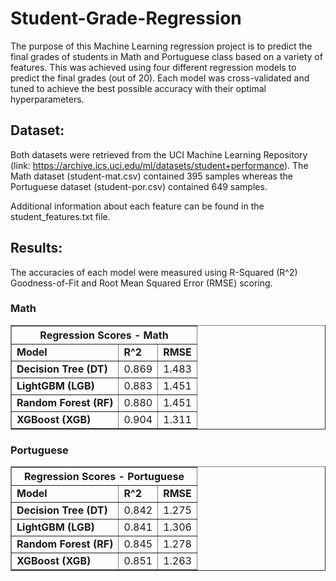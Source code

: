 # Student-Grade-Regression

The purpose of this Machine Learning regression project is to predict the final grades of students in Math and Portuguese class based on a variety of features. This was achieved using four different regression models to predict the final grades (out of 20). Each model was cross-validated and tuned to achieve the best possible accuracy with their optimal hyperparameters.

## Dataset:

Both datasets were retrieved from the UCI Machine Learning Repository (link: https://archive.ics.uci.edu/ml/datasets/student+performance). The Math dataset (student-mat.csv) contained 395 samples whereas the Portuguese dataset (student-por.csv) contained 649 samples.

Additional information about each feature can be found in the student_features.txt file.

## Results:

The accuracies of each model were measured using R-Squared (R^2) Goodness-of-Fit and Root Mean Squared Error (RMSE) scoring.

### Math

<table border = "1">
  <thead>
    <th colspan = "3">Regression Scores - Math</th>
  </thead>
  <tbody>
    <tr>
      <td><b>Model</b></td>
      <td><b>R^2</b></td>
      <td><b>RMSE</b></td>
    </tr>
    <tr>
      <td><b>Decision Tree (DT)</b></td>
      <td>0.869</td>
      <td>1.483</td>
    </tr>
    <tr>
      <td><b>LightGBM (LGB)</b></td>
      <td>0.883</td>
      <td>1.451</td>
    </tr>
    <tr>
      <td><b>Random Forest (RF)</b></td>
      <td>0.880</td>
      <td>1.451</td>
    </tr>
    <tr>
      <td><b>XGBoost (XGB)</b></td>
      <td>0.904</td>
      <td>1.311</td>
    </tr>
  </tbody>
</table>

### Portuguese

<table border = "1">
  <thead>
    <th colspan = "3">Regression Scores - Portuguese </th>
  </thead>
  <tbody>
    <tr>
      <td><b>Model</b></td>
      <td><b>R^2</b></td>
      <td><b>RMSE</b></td>
    </tr>
    <tr>
      <td><b>Decision Tree (DT)</b></td>
      <td>0.842</td>
      <td>1.275</td>
    </tr>
    <tr>
      <td><b>LightGBM (LGB)</b></td>
      <td>0.841</td>
      <td>1.306</td>
    </tr>
    <tr>
      <td><b>Random Forest (RF)</b></td>
      <td>0.845</td>
      <td>1.278</td>
    </tr>
    <tr>
      <td><b>XGBoost (XGB)</b></td>
      <td>0.851</td>
      <td>1.263</td>
    </tr>
  </tbody>
</table>
